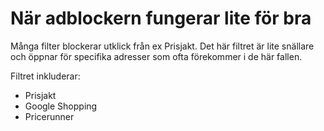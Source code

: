 # När adblockern fungerar lite för bra

Många filter blockerar utklick från ex Prisjakt. Det här filtret är lite snällare och öppnar för specifika adresser som ofta förekommer i de här fallen.

Filtret inkluderar:

- Prisjakt
- Google Shopping
- Pricerunner

